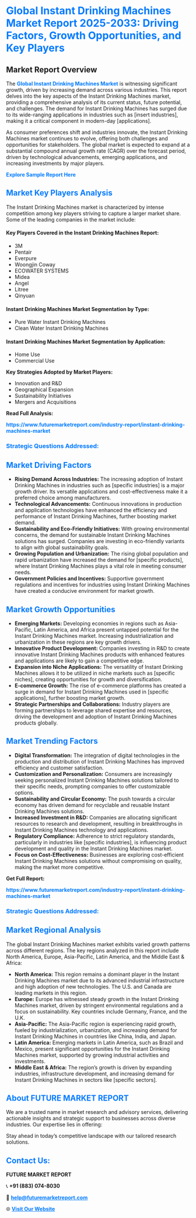 <h1 style="color: #007BFF;">Global Instant Drinking Machines Market Report 2025-2033: Driving Factors, Growth Opportunities, and Key Players</h1>

<section id="overview">
<h2>Market Report Overview</h2>
<p>The <a href="https://www.futuremarketreport.com/industry-report/instant-drinking-machines-market" style="color: #007BFF; text-decoration: none;"><strong>Global Instant Drinking Machines Market</strong></a> is witnessing significant growth, driven by increasing demand across various industries. This report delves into the key aspects of the Instant Drinking Machines market, providing a comprehensive analysis of its current status, future potential, and challenges. The demand for Instant Drinking Machines has surged due to its wide-ranging applications in industries such as [insert industries], making it a critical component in modern-day [applications].</p>
<p>As consumer preferences shift and industries innovate, the Instant Drinking Machines market continues to evolve, offering both challenges and opportunities for stakeholders. The global market is expected to expand at a substantial compound annual growth rate (CAGR) over the forecast period, driven by technological advancements, emerging applications, and increasing investments by major players.</p>
</section>

<section id="overview">
<p><a href="https://www.futuremarketreport.com/request-sample/reportId=87847" style="color: #007BFF; text-decoration: none;"><strong>Explore Sample Report Here</strong></a></p>
</section>

<section id="key-players">
<h2 style="color: #007BFF;">Market Key Players Analysis</h2>
<p>The Instant Drinking Machines market is characterized by intense competition among key players striving to capture a larger market share. Some of the leading companies in the market include:</p>
<h4>Key Players Covered in the Instant Drinking Machines Report:</h4>
<ul><li>3M</li><li>Pentair</li><li>Everpure</li><li>Woongjin Coway</li><li>ECOWATER SYSTEMS</li><li>Midea</li><li>Angel</li><li>Litree</li><li>Qinyuan</li></ul>
<h4>Instant Drinking Machines Market Segmentation by Type:</h4>
<ul><li>Pure Water Instant Drinking Machines</li><li>Clean Water Instant Drinking Machines</li></ul>

<h4>Instant Drinking Machines Market Segmentation by Application:</h4>
<ul><li>Home Use</li><li>Commercial Use</li></ul>
<p><strong>Key Strategies Adopted by Market Players:</strong></p>
<ul>
<li>Innovation and R&D</li>
<li>Geographical Expansion</li>
<li>Sustainability Initiatives</li>
<li>Mergers and Acquisitions</li>
</ul>
</section>

<section>
<p><strong>Read Full Analysis: </strong></p><a href="https://www.futuremarketreport.com/industry-report/instant-drinking-machines-market" style="color: #007BFF; text-decoration: none;"><strong>https://www.futuremarketreport.com/industry-report/instant-drinking-machines-market</strong></a>
<h3 style="color: #007BFF;">Strategic Questions Addressed:</h3>
</section>

<section id="driving-factors">
<h2 style="color: #007BFF;">Market Driving Factors</h2>
<ul>
<li><strong>Rising Demand Across Industries:</strong> The increasing adoption of Instant Drinking Machines in industries such as [specific industries] is a major growth driver. Its versatile applications and cost-effectiveness make it a preferred choice among manufacturers.</li>
<li><strong>Technological Advancements:</strong> Continuous innovations in production and application technologies have enhanced the efficiency and performance of Instant Drinking Machines, further boosting market demand.</li>
<li><strong>Sustainability and Eco-Friendly Initiatives:</strong> With growing environmental concerns, the demand for sustainable Instant Drinking Machines solutions has surged. Companies are investing in eco-friendly variants to align with global sustainability goals.</li>
<li><strong>Growing Population and Urbanization:</strong> The rising global population and rapid urbanization have increased the demand for [specific products], where Instant Drinking Machines plays a vital role in meeting consumer needs.</li>
<li><strong>Government Policies and Incentives:</strong> Supportive government regulations and incentives for industries using Instant Drinking Machines have created a conducive environment for market growth.</li>
</ul>
</section>

<section id="growth-opportunities">
<h2 style="color: #007BFF;">Market Growth Opportunities</h2>
<ul>
<li><strong>Emerging Markets:</strong> Developing economies in regions such as Asia-Pacific, Latin America, and Africa present untapped potential for the Instant Drinking Machines market. Increasing industrialization and urbanization in these regions are key growth drivers.</li>
<li><strong>Innovative Product Development:</strong> Companies investing in R&D to create innovative Instant Drinking Machines products with enhanced features and applications are likely to gain a competitive edge.</li>
<li><strong>Expansion into Niche Applications:</strong> The versatility of Instant Drinking Machines allows it to be utilized in niche markets such as [specific niches], creating opportunities for growth and diversification.</li>
<li><strong>E-commerce Growth:</strong> The rise of e-commerce platforms has created a surge in demand for Instant Drinking Machines used in [specific applications], further boosting market growth.</li>
<li><strong>Strategic Partnerships and Collaborations:</strong> Industry players are forming partnerships to leverage shared expertise and resources, driving the development and adoption of Instant Drinking Machines products globally.</li>
</ul>
</section>

<section id="trending-factors">
<h2 style="color: #007BFF;">Market Trending Factors</h2>
<ul>
<li><strong>Digital Transformation:</strong> The integration of digital technologies in the production and distribution of Instant Drinking Machines has improved efficiency and customer satisfaction.</li>
<li><strong>Customization and Personalization:</strong> Consumers are increasingly seeking personalized Instant Drinking Machines solutions tailored to their specific needs, prompting companies to offer customizable options.</li>
<li><strong>Sustainability and Circular Economy:</strong> The push towards a circular economy has driven demand for recyclable and reusable Instant Drinking Machines solutions.</li>
<li><strong>Increased Investment in R&D:</strong> Companies are allocating significant resources to research and development, resulting in breakthroughs in Instant Drinking Machines technology and applications.</li>
<li><strong>Regulatory Compliance:</strong> Adherence to strict regulatory standards, particularly in industries like [specific industries], is influencing product development and quality in the Instant Drinking Machines market.</li>
<li><strong>Focus on Cost-Effectiveness:</strong> Businesses are exploring cost-efficient Instant Drinking Machines solutions without compromising on quality, making the market more competitive.</li>
</ul>
</section>

<section>
<p><strong>Get Full Report: </strong></p><a href="https://www.futuremarketreport.com/industry-report/instant-drinking-machines-market" style="color: #007BFF; text-decoration: none;"><strong>https://www.futuremarketreport.com/industry-report/instant-drinking-machines-market</strong></a>
<h3 style="color: #007BFF;">Strategic Questions Addressed:</h3>
</section>


<section id="regional-analysis">
<h2 style="color: #007BFF;">Market Regional Analysis</h2>
<p>The global Instant Drinking Machines market exhibits varied growth patterns across different regions. The key regions analyzed in this report include North America, Europe, Asia-Pacific, Latin America, and the Middle East & Africa:</p>
<ul>
<li><strong>North America:</strong> This region remains a dominant player in the Instant Drinking Machines market due to its advanced industrial infrastructure and high adoption of new technologies. The U.S. and Canada are leading markets in this region.</li>
<li><strong>Europe:</strong> Europe has witnessed steady growth in the Instant Drinking Machines market, driven by stringent environmental regulations and a focus on sustainability. Key countries include Germany, France, and the U.K.</li>
<li><strong>Asia-Pacific:</strong> The Asia-Pacific region is experiencing rapid growth, fueled by industrialization, urbanization, and increasing demand for Instant Drinking Machines in countries like China, India, and Japan.</li>
<li><strong>Latin America:</strong> Emerging markets in Latin America, such as Brazil and Mexico, present significant opportunities for the Instant Drinking Machines market, supported by growing industrial activities and investments.</li>
<li><strong>Middle East & Africa:</strong> The region’s growth is driven by expanding industries, infrastructure development, and increasing demand for Instant Drinking Machines in sectors like [specific sectors].</li>
</ul>
</section>

<footer>
<h2 style="color: #007BFF;">About FUTURE MARKET REPORT</h2>
<p>We are a trusted name in market research and advisory services, delivering actionable insights and strategic support to businesses across diverse industries. Our expertise lies in offering:</p>

<p>Stay ahead in today’s competitive landscape with our tailored research solutions.</p>

<h2 style="color: #007BFF;">Contact Us:</h2>
<p><strong>FUTURE MARKET REPORT</strong></p>
<p>📞 <strong>+91 (883) 074-8030</strong></p>
<p>📧 <strong><a href="mailto:help@futuremarketreport.com" style="color: #007BFF;">help@futuremarketreport.com</a></strong></p>
<p>🌐 <strong><a href="https://www.futuremarketreport.com/" style="color: #007BFF;">Visit Our Website</a></strong></p>
</footer>